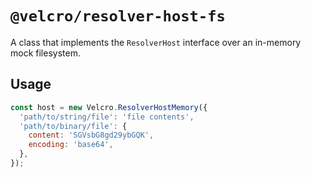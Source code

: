 # `@velcro/resolver-host-fs`

A class that implements the `ResolverHost` interface over an in-memory mock filesystem.

## Usage

```js
const host = new Velcro.ResolverHostMemory({
  'path/to/string/file': 'file contents',
  'path/to/binary/file': {
    content: 'SGVsbG8gd29ybGQK',
    encoding: 'base64',
  },
});
```
